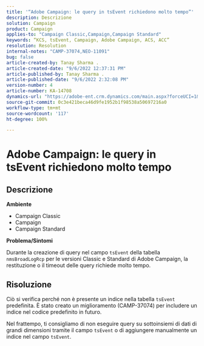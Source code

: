 ```yaml
---
title: '“Adobe Campaign: le query in tsEvent richiedono molto tempo”'
description: Descrizione
solution: Campaign
product: Campaign
applies-to: "Campaign Classic,Campaign,Campaign Standard"
keywords: “KCS, tsEvent, Campaign, Adobe Campaign, ACS, ACC”
resolution: Resolution
internal-notes: "CAMP-37074,NEO-11091"
bug: false
article-created-by: Tanay Sharma .
article-created-date: "9/6/2022 12:37:31 PM"
article-published-by: Tanay Sharma .
article-published-date: "9/6/2022 2:32:08 PM"
version-number: 4
article-number: KA-14708
dynamics-url: "https://adobe-ent.crm.dynamics.com/main.aspx?forceUCI=1&pagetype=entityrecord&etn=knowledgearticle&id=a03690ab-e02d-ed11-9db1-002248086735"
source-git-commit: 0c3e421beca46d9fe1952b1f98538a50697216a0
workflow-type: tm+mt
source-wordcount: '117'
ht-degree: 100%

---
```


# Adobe Campaign: le query in tsEvent richiedono molto tempo

## Descrizione


<b>Ambiente</b>

- Campaign Classic
- Campaign
- Campaign Standard




<b>Problema/Sintomi</b>

Durante la creazione di query nel campo `tsEvent` della tabella `nmsBroadLogRcp` per le versioni Classic e Standard di Adobe Campaign, la restituzione o il timeout delle query richiede molto tempo.


## Risoluzione


Ciò si verifica perché non è presente un indice nella tabella `tsEvent` predefinita. È stato creato un miglioramento (CAMP-37074) per includere un indice nel codice predefinito in futuro.

Nel frattempo, ti consigliamo di non eseguire query su sottoinsiemi di dati di grandi dimensioni tramite il campo `tsEvent` o di aggiungere manualmente un indice nel campo `tsEvent`.
